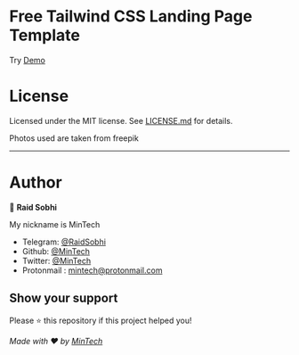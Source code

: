 #  Free Tailwind CSS Landing Page Template

Try [Demo](https://sabak.netlify.app/)

# License

Licensed under the MIT license. See [LICENSE.md](https://github.com/mintech-dot/LandingPage/blob/main/LICENSE.md) for details.

 Photos used are taken from freepik

***

# Author

👤 **Raid Sobhi**

My nickname is MinTech
- Telegram: [@RaidSobhi](https://t.me/Sobhi_raid)
- Github: [@MinTech](https://github.com/mintech-dot)
- Twitter: [@MinTech](https://twitter.com/raid_sobhi)
- Protonmail : mintech@protonmail.com
    
## Show your support

Please ⭐️ this repository if this project helped you!

_Made with ❤️ by [MinTech](https://github.com/mintech-dot)_
